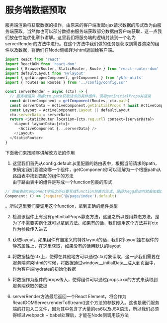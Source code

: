 # 服务端数据预取

服务端渲染将获取数据的操作，由原来的客户端发起ajax请求数据的形式改为由服务端获取。当然你也可以部分数据由服务端获取部分数据由客户端获取，这一点我们放在性能优化章节讲解。这里我们将服务端的逻辑封装到一个名为serverRender的方法中进行。在这个方法中我们做的任务是获取到需要渲染的组件以及数据，将他们在Node侧编译为html返回给客户端。

```js
import React from 'react'
import ReactDOM from 'react-dom'
import { BrowserRouter, StaticRouter, Route } from 'react-router-dom'
import defaultLayout from '@/layout'
import { getWrappedComponent, getComponent } from 'ykfe-utils'
import { routes as Routes } from '../config/config.ssr'

const serverRender = async (ctx) => {
  // 服务端渲染 根据ctx.path获取请求的具体组件，调用getInitialProps并渲染
  const ActiveComponent = getComponent(Routes, ctx.path)
  const serverData = ActiveComponent.getInitialProps ? await ActiveComponent.getInitialProps(ctx) : {}
  const Layout = ActiveComponent.Layout || defaultLayout
  ctx.serverData = serverData
  return <StaticRouter location={ctx.req.url} context={serverData}>
    <Layout layoutData={ctx}>
      <ActiveComponent {...serverData} />
    </Layout>
  </StaticRouter>
}
```

下面我们来按顺序讲解改方法的作用

1. 这里我们首先从config.default.js里配置的路由表中，根据当前请求的path，来确定我们要渲染哪一个组件，getComponent你可以理解为一个根据path从路由表中找到匹配的组件的方法  
由于路由表中的组件是写成一个function包裹的形式

```js
// 路由表的Component字段之所以要写成function包裹的形式，是因为egg启动时就会加载config.default.js,这时候我们的组件未经babel处理是es6 modules的语法，在Node侧会报错，所以这里我们要延迟加载具体组件
Component: () => (require('@/page/index').default)
```

。所以这里我们要调用这个function，拿到正确的组件类型  

2. 检测该组件上有没有getInitialProps静态方法，这里之所以要用静态方法，是为了不需要实例化就可以拿到方法。如果有的话，我们调用这个方法并将ctx作为参数传入进去 

3. 获取layout，如果组件有自定义的特殊layout的话，我们将layout挂在组件的静态属性上，在这里获取，如果没有的话用默认的layout

4. 将数据挂在ctx上，使得在其他地方可以通过ctx对象读取，这一步我们需要在服务端渲染html的时候，将数据通过window.__initialData__注入到页面中，作为客户端hydrate的初始化数据

5. 将数据作为组件的props传入，使得组件可以通过props.xxx的方式来读取到服务端获取的数据

6. serverRender方法最后返回一个React Element，将会作为ReactDOMServer.renderToStream()这个方法的参数传入。这也是我们服务端的打包入口文件，因为其中包含了大量的es6以及JSX语法，所以我们必须得经过webpack + babel处理后，才能在Node侧调用该方法
